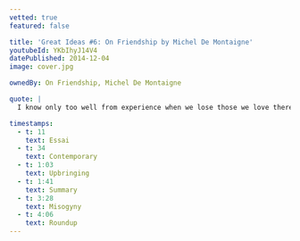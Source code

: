 ```yaml
---
vetted: true
featured: false

title: 'Great Ideas #6: On Friendship by Michel De Montaigne'
youtubeId: YKbIhyJ14V4
datePublished: 2014-12-04
image: cover.jpg

ownedBy: On Friendship, Michel De Montaigne

quote: |
  I know only too well from experience when we lose those we love there is no consolation sweeter than the knowledge of having remembered to tell them everything and to have enjoyed the most perfect and absolute communication with them

timestamps:
  - t: 11
    text: Essai
  - t: 34
    text: Contemporary
  - t: 1:03
    text: Upbringing
  - t: 1:41
    text: Summary
  - t: 3:28
    text: Misogyny
  - t: 4:06
    text: Roundup
---
```

